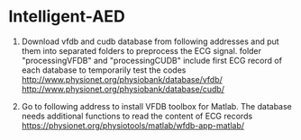 # Intelligent-AED
1) Download vfdb and cudb database from following addresses and put them into separated folders to preprocess the ECG signal.
folder "processingVFDB" and "processingCUDB" include first ECG record of each database to temporarily test the codes
 http://www.physionet.org/physiobank/database/vfdb/
 http://www.physionet.org/physiobank/database/cudb/

2) Go to following address to install VFDB toolbox for Matlab. The database needs additional functions to read the content of ECG records
https://physionet.org/physiotools/matlab/wfdb-app-matlab/
